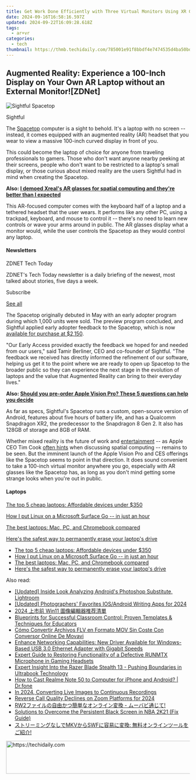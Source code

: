 ```yaml
---
title: Get Work Done Efficiently with Three Virtual Monitors Using XR Glasses at a 20%% Off Sale, Exclusive Prime Day Deal | Insights by ZDNet
date: 2024-09-16T16:58:16.597Z
updated: 2024-09-22T16:09:28.618Z
tags:
  - ar+vr
categories:
  - tech
thumbnail: https://thmb.techidaily.com/785001e91f8bbdf4e7474535d4ba50bd393e2799492e36ec293bae7933072be9.jpg
---
```


## Augmented Reality: Experience a 100-Inch Display on Your Own AR Laptop without an External Monitor![ZDNet]

![Sightful Spacetop](https://www.zdnet.com/a/img/resize/7ff64b211bccdae9e023f61cf988dce7f8e58804/2024/01/18/92490641-9e15-4cbc-b3d4-66c68141e43c/spacetop.jpg?auto=webp&width=1280)

Sightful

The [Spacetop](https://sightful.com/) computer is a sight to behold. It's a laptop with no screen -- instead, it comes equipped with an augmented reality (AR) headset that you wear to view a massive 100-inch curved display in front of you. 

This could become the laptop of choice for anyone from traveling professionals to gamers. Those who don't want anyone nearby peeking at their screens, people who don't want to be restricted to a laptop's small display, or those curious about mixed reality are the users Sightful had in mind when creating the Spacetop. 

**Also: [I demoed Xreal's AR glasses for spatial computing and they're better than I expected](https://www.zdnet.com/article/i-demoed-xreals-ar-glasses-for-spatial-computing-and-theyre-better-than-i-expected/)**

This AR-focused computer comes with the keyboard half of a laptop and a tethered headset that the user wears. It performs like any other PC, using a trackpad, keyboard, and mouse to control it -- there's no need to learn new controls or wave your arms around in public. The AR glasses display what a monitor would, while the user controls the Spacetop as they would control any laptop.

#### Newsletters

ZDNET Tech Today

ZDNET's Tech Today newsletter is a daily briefing of the newest, most talked about stories, five days a week.

 Subscribe

[See all](https://www.zdnet.com/newsletters/)

The Spacetop originally debuted in May with an early adopter program during which 1,000 units were sold. The preview program concluded, and Sightful applied early adopter feedback to the Spacetop, which is now [available for purchase at $2,150](https://sightful.com/).

"Our Early Access provided exactly the feedback we hoped for and needed from our users," said Tamir Berliner, CEO and co-founder of Sightful. "The feedback we received has directly informed the refinement of our software, helping us get it to the point where we are ready to open up Spacetop to the broader public so they can experience the next stage in the evolution of laptops and the value that Augmented Reality can bring to their everyday lives."

**Also: [Should you pre-order Apple Vision Pro? These 5 questions can help you decide](https://www.zdnet.com/article/apple-vision-pro-should-you-pre-order/)**

As far as specs, Sightful's Spacetop runs a custom, open-source version of Android, features about five hours of battery life, and has a Qualcomm Snapdragon XR2, the predecessor to the Snapdragon 8 Gen 2\. It also has 128GB of storage and 8GB of RAM. 

Whether mixed reality is the future of work and [entertainment](https://www.zdnet.com/article/apple-is-now-marketing-vision-pro-as-the-ultimate-entertainment-device/) \-- as Apple CEO Tim Cook [often hints](https://www.zdnet.com/article/apple-vision-pro-in-stores-february-2-pre-orders-start-january-19/) when discussing spatial computing -- remains to be seen. But the imminent launch of the Apple Vision Pro and CES offerings like the Spacetop seems to point in that direction. It does sound convenient to take a 100-inch virtual monitor anywhere you go, especially with AR glasses like the Spacetop has, as long as you don't mind getting some strange looks when you're out in public. 

#### Laptops

[The top 5 cheap laptops: Affordable devices under $350](https://www.zdnet.com/article/best-cheap-laptop/ "The top 5 cheap laptops: Affordable devices under $350")

[How I put Linux on a Microsoft Surface Go -- in just an hour](https://www.zdnet.com/article/how-i-put-linux-on-a-microsoft-surface-go-in-just-an-hour/ "How I put Linux on a Microsoft Surface Go -- in just an hour")

[The best laptops: Mac, PC, and Chromebook compared](https://www.zdnet.com/article/best-laptop/ "The best laptops: Mac, PC, and Chromebook compared")

[Here's the safest way to permanently erase your laptop's drive](https://www.zdnet.com/article/wiping-a-windows-laptop-heres-the-safest-free-way-to-erase-your-personal-data/ "Here's the safest way to permanently erase your laptop's drive")

* [The top 5 cheap laptops: Affordable devices under $350](https://www.zdnet.com/article/best-cheap-laptop/ "The top 5 cheap laptops: Affordable devices under $350")
* [How I put Linux on a Microsoft Surface Go -- in just an hour](https://www.zdnet.com/article/how-i-put-linux-on-a-microsoft-surface-go-in-just-an-hour/ "How I put Linux on a Microsoft Surface Go -- in just an hour")
* [The best laptops: Mac, PC, and Chromebook compared](https://www.zdnet.com/article/best-laptop/ "The best laptops: Mac, PC, and Chromebook compared")
* [Here's the safest way to permanently erase your laptop's drive](https://www.zdnet.com/article/wiping-a-windows-laptop-heres-the-safest-free-way-to-erase-your-personal-data/ "Here's the safest way to permanently erase your laptop's drive")

<ins class="adsbygoogle"
     style="display:block"
     data-ad-format="autorelaxed"
     data-ad-client="ca-pub-7571918770474297"
     data-ad-slot="1223367746"></ins>

<ins class="adsbygoogle"
     style="display:block"
     data-ad-client="ca-pub-7571918770474297"
     data-ad-slot="8358498916"
     data-ad-format="auto"
     data-full-width-responsive="true"></ins>

<span class="atpl-alsoreadstyle">Also read:</span>
<div><ul>
<li><a href="https://fox-boxes.techidaily.com/updated-inside-look-analyzing-androids-photoshop-substitute-lightroom/"><u>[Updated] Inside Look Analyzing Android's Photoshop Substitute, Lightroom</u></a></li>
<li><a href="https://article-tips.techidaily.com/updated-photographers-favorites-iosandroid-writing-apps-for-2024/"><u>[Updated] Photographers' Favorites IOS/Android Writing Apps for 2024</u></a></li>
<li><a href="https://tech-savvy.techidaily.com/2024-win11/"><u>2024 上市前 Win11 圖像編輯器推荐清單</u></a></li>
<li><a href="https://tech-savvy.techidaily.com/blueprints-for-successful-classroom-control-proven-templates-and-techniques-for-educators/"><u>Blueprints for Successful Classroom Control: Proven Templates & Techniques for Educators</u></a></li>
<li><a href="https://tech-savvy.techidaily.com/como-convertir-archivos-flv-en-formato-mov-sin-coste-con-conversor-online-de-movavi/"><u>Cómo Convertir Archivos FLV en Formato MOV Sin Coste Con Conversor Online De Movavi</u></a></li>
<li><a href="https://hardware-updates.techidaily.com/enhance-networking-capabilities-new-driver-available-for-windows-based-usb-30-ethernet-adapter-with-gigabit-speeds/"><u>Enhance Networking Capabilities: New Driver Available for Windows-Based USB 3.0 Ethernet Adapter with Gigabit Speeds</u></a></li>
<li><a href="https://sound-issues.techidaily.com/expert-guide-to-restoring-functionality-of-a-defective-runmtx-microphone-in-gaming-headsets/"><u>Expert Guide to Restoring Functionality of a Defective RUNMTX Microphone in Gaming Headsets</u></a></li>
<li><a href="https://video-ai-editor.techidaily.com/expert-insight-into-the-razer-blade-stealth-13-pushing-boundaries-in-ultrabook-technology/"><u>Expert Insight Into the Razer Blade Stealth 13 - Pushing Boundaries in Ultrabook Technology</u></a></li>
<li><a href="https://screen-mirror.techidaily.com/how-to-cast-realme-note-50-to-computer-for-iphone-and-android-drfone-by-drfone-android/"><u>How to Cast Realme Note 50 to Computer for iPhone and Android? | Dr.fone</u></a></li>
<li><a href="https://extra-lessons.techidaily.com/in-2024-converting-live-images-to-continuous-recordings/"><u>In 2024, Converting Live Images to Continuous Recordings</u></a></li>
<li><a href="https://extra-guidance.techidaily.com/reverse-call-quality-declines-on-zoom-platforms-for-2024/"><u>Reverse Call Quality Declines on Zoom Platforms for 2024</u></a></li>
<li><a href="https://tech-savvy.techidaily.com/rw2/"><u>RW2ファイルの自由かつ簡単なオンライン変換 - ムーバビ通じて!</u></a></li>
<li><a href="https://program-issues.techidaily.com/solutions-to-overcome-the-persistent-black-screen-in-nba-2k21-fix-guide/"><u>Solutions to Overcome the Persistent Black Screen in NBA 2K21 (Fix Guide)</u></a></li>
<li><a href="https://tech-savvy.techidaily.com/1726233747941-mkvswf/"><u>ストリーミングなしでMKVからSWFに容易に変換: 無料オンラインツールをご紹介!</u></a></li>
</ul></div>

<!-- affiliate ads begin -->
<a href="https://appsumo.8odi.net/c/5597632/2052059/7443" target="_top" id="2052059">
  <img src="//a.impactradius-go.com/display-ad/7443-2052059" border="0" alt="https://techidaily.com" width="728" height="90"/>
</a>
<img height="0" width="0" src="https://appsumo.8odi.net/i/5597632/2052059/7443" style="position:absolute;visibility:hidden;" border="0" />
<!-- affiliate ads end -->

